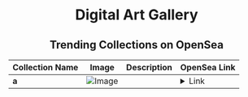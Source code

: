 <div align="center">

# Digital Art Gallery

## Trending Collections on OpenSea

| Collection Name                       | Image                                                                                     | Description                       | OpenSea Link                                                                                          |
|---------------------------------------|-------------------------------------------------------------------------------------------|-----------------------------------|--------------------------------------------------------------------------------------------------------|
| **a** | ![Image](https://i.seadn.io/s/raw/files/1ff2cf748346af44ee5e95831c6c70e3.png?w=500&auto=format?w=200&auto=format) |  | <details><summary>Link</summary>[a](https://opensea.io/collection/a-1384)</details> |

</div>